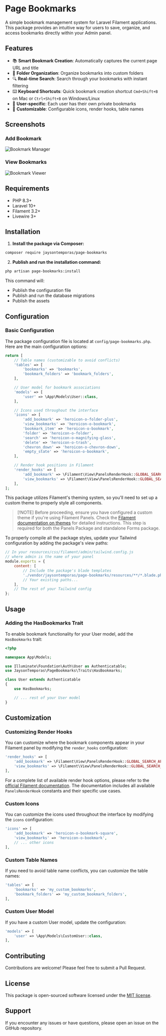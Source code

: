 # Page Bookmarks

A simple bookmark management system for Laravel Filament applications. This package provides an intuitive way for users to save, organize, and access bookmarks directly within your Admin panel.

## Features

- 📚 **Smart Bookmark Creation**: Automatically captures the current page URL and title
- 📁 **Folder Organization**: Organize bookmarks into custom folders
- 🔍 **Real-time Search**: Search through your bookmarks with instant filtering
- ⌨️ **Keyboard Shortcuts**: Quick bookmark creation shortcut `Cmd+Shift+B` on Mac or `Ctrl+Shift+B` on Windows/Linux
- 👤 **User-specific**: Each user has their own private bookmarks
- 🎯 **Customizable**: Configurable icons, render hooks, table names

## Screenshots

### Add Bookmark
![Bookmark Manager](assets/add_bookmark.png)

### View Bookmarks
![Bookmark Viewer](assets/view_bookmark.png)

## Requirements

- PHP 8.3+
- Laravel 10+
- Filament 3.2+
- Livewire 3+

## Installation

1. **Install the package via Composer:**

```bash
composer require jaysontemporas/page-bookmarks
```

2. **Publish and run the installation command:**

```bash
php artisan page-bookmarks:install
```

This command will:
- Publish the configuration file
- Publish and run the database migrations
- Publish the assets

## Configuration

### Basic Configuration

The package configuration file is located at `config/page-bookmarks.php`. Here are the main configuration options:

```php
return [
    // Table names (customizable to avoid conflicts)
    'tables' => [
        'bookmarks' => 'bookmarks',
        'bookmark_folders' => 'bookmark_folders',
    ],

    // User model for bookmark associations
    'models' => [
        'user' => \App\Models\User::class,
    ],

    // Icons used throughout the interface
    'icons' => [
        'add_bookmark' => 'heroicon-o-folder-plus',
        'view_bookmarks' => 'heroicon-o-bookmark',
        'bookmark_item' => 'heroicon-o-bookmark',
        'folder' => 'heroicon-o-folder',
        'search' => 'heroicon-o-magnifying-glass',
        'delete' => 'heroicon-o-trash',
        'chevron_down' => 'heroicon-o-chevron-down',
        'empty_state' => 'heroicon-o-bookmark',
    ],

    // Render hook positions in Filament
    'render_hooks' => [
        'add_bookmark' => \Filament\View\PanelsRenderHook::GLOBAL_SEARCH_AFTER,
        'view_bookmarks' => \Filament\View\PanelsRenderHook::GLOBAL_SEARCH_AFTER,
    ],
];
```

This package utilizes Filament's theming system, so you'll need to set up a custom theme to properly style all components.

> [!NOTE] Before proceeding, ensure you have configured a custom theme if you're using Filament Panels. Check the [Filament documentation on themes](https://filamentphp.com/docs/3.x/panels/themes) for detailed instructions. This step is required for both the Panels Package and standalone Forms package.

To properly compile all the package styles, update your Tailwind configuration by adding the package's view paths:

```js
// In your resources/css/filament/admin/tailwind.config.js
// where admin is the name of your panel
module.exports = {
    content: [
        // Include the package's blade templates
        './vendor/jaysontemporas/page-bookmarks/resources/**/*.blade.php',
        // Your existing paths...
    ],
    // The rest of your Tailwind config
};
```

## Usage

### Adding the HasBookmarks Trait

To enable bookmark functionality for your User model, add the `HasBookmarks` trait:

```php
<?php

namespace App\Models;

use Illuminate\Foundation\Auth\User as Authenticatable;
use JaysonTemporas\PageBookmarks\Traits\HasBookmarks;

class User extends Authenticatable
{
    use HasBookmarks;

    // ... rest of your User model
}
```

## Customization

### Customizing Render Hooks

You can customize where the bookmark components appear in your Filament panel by modifying the `render_hooks` configuration:

```php
'render_hooks' => [
    'add_bookmark' => \Filament\View\PanelsRenderHook::GLOBAL_SEARCH_AFTER,
    'view_bookmarks' => \Filament\View\PanelsRenderHook::GLOBAL_SEARCH_AFTER,
],
```

For a complete list of available render hook options, please refer to the [official Filament documentation](https://filamentphp.com/docs/3.x/support/render-hooks). The documentation includes all available `PanelsRenderHook` constants and their specific use cases.

### Custom Icons

You can customize the icons used throughout the interface by modifying the `icons` configuration:

```php
'icons' => [
    'add_bookmark' => 'heroicon-o-bookmark-square',
    'view_bookmarks' => 'heroicon-o-bookmark',
    // ... other icons
],
```

### Custom Table Names

If you need to avoid table name conflicts, you can customize the table names:

```php
'tables' => [
    'bookmarks' => 'my_custom_bookmarks',
    'bookmark_folders' => 'my_custom_bookmark_folders',
],
```

### Custom User Model

If you have a custom User model, update the configuration:

```php
'models' => [
    'user' => \App\Models\CustomUser::class,
],
```

## Contributing

Contributions are welcome! Please feel free to submit a Pull Request.

## License

This package is open-sourced software licensed under the [MIT license](https://opensource.org/licenses/MIT).

## Support

If you encounter any issues or have questions, please open an issue on the GitHub repository.
